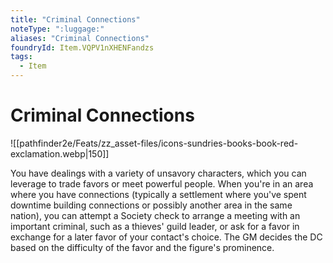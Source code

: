 ```yaml
---
title: "Criminal Connections"
noteType: ":luggage:"
aliases: "Criminal Connections"
foundryId: Item.VQPV1nXHENFandzs
tags:
  - Item
---
```


# Criminal Connections
![[pathfinder2e/Feats/zz_asset-files/icons-sundries-books-book-red-exclamation.webp|150]]

You have dealings with a variety of unsavory characters, which you can leverage to trade favors or meet powerful people. When you're in an area where you have connections (typically a settlement where you've spent downtime building connections or possibly another area in the same nation), you can attempt a Society check to arrange a meeting with an important criminal, such as a thieves' guild leader, or ask for a favor in exchange for a later favor of your contact's choice. The GM decides the DC based on the difficulty of the favor and the figure's prominence.
